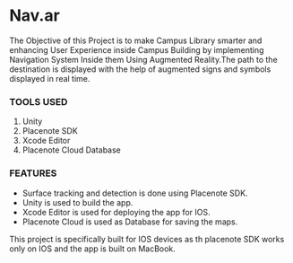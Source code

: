 # Nav.ar

The Objective of this Project is to make Campus Library smarter and enhancing User Experience inside Campus Building by implementing Navigation System Inside them Using Augmented Reality.The path to the destination is displayed with the help of augmented signs and symbols displayed in real time.

### TOOLS USED

1. Unity
2. Placenote SDK
3. Xcode Editor
4. Placenote Cloud Database


### FEATURES

- Surface tracking and detection is done using Placenote SDK.
- Unity is used to build the app.
- Xcode Editor is used for deploying the app for IOS.
- Placenote Cloud is used as Database for saving the maps.

This project is specifically built for IOS devices as th placenote SDK works only on IOS and the app is built on MacBook. 

